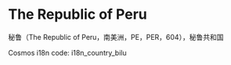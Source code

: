 # The Republic of Peru

秘鲁（The Republic of Peru，南美洲，PE，PER，604），秘鲁共和国

Cosmos i18n code: i18n_country_bilu